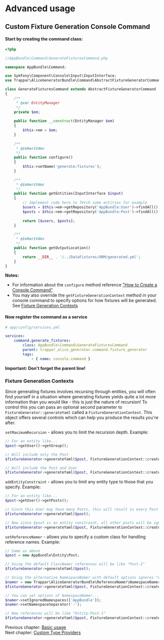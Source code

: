 # Advanced usage

## Custom Fixture Generation Console Command

#### Start by creating the command class:

```php
<?php

//AppBundle\Command\GenerateFixturesCommand.php

namespace AppBundle\Command;

use Symfony\Component\Console\Input\InputInterface;
use Trappar\AliceGeneratorBundle\Command\AbstractFixtureGeneratorCommand;

class GenerateFixturesCommand extends AbstractFixtureGeneratorCommand
{
    /**
     * @var EntityManager
     */
    private $em;
    
    public function __construct(EntityManager $em)
    {
        $this->em = $em;
    }
    
    /**
     * @inheritdoc
     */
    public function configure()
    {
        $this->setName('generate:fixtures');
    }

    /**
     * @inheritdoc
     */
    public function getEntities(InputInterface $input)
    {
        // Implement code here to fetch some entities for example
        $users = $this->em->getRepository('AppBundle:User')->findAll()
        $posts = $this->em->getRepository('AppBundle:Post')->findAll()
        
        return [$users, $posts];
    }

    /**
     * @inheritdoc
     */
    public function getOutputLocation()
    {
        return __DIR__ . '/../DataFixtures/ORM/generated.yml';
    }
}
```

**Notes:**

* For information about the `configure` method reference ["How to Create a Console Command"](http://symfony.com/doc/current/cookbook/console/console_command.html)
* You may also override the `getFixtureGenerationContext` method in your console command to specify options for how
fixtures will be generated. See [Fixture Generation Contexts](#setting-options-for-fixture-generation)

#### Now register the command as a service
 
```yaml
# app/config/services.yml

services:
    command.generate_fixtures:
        class: AppBundle\Command\GenerateFixturesCommand
        parent: trappar_alice_generator.command.fixture_generator
        tags: 
            - { name: console.command }
```

**Important: Don't forget the parent line!**

### Fixture Generation Contexts

Since generating fixtures involves recursing through entities, you will often find yourself in a situation where generating
fixtures yields quite a lot more information than you would like - this is just the nature of recursion! To control this
you can pass an optional second parameter to `FixtureGenerator::generateYaml` called a `FixtureGenerationContext`. This object
offers several controls which can help you produce the results you're after.

`setMaximumRecursion` - allows you to limit the recursion depth. Example:

```php
// For an entity like...
$post->getUser()->getGroup();

// Will include only the Post
$fixtureGenerator->generateYaml($post, FixtureGenerationContext::create()->setMaximumRecursion(0));

// Will include the Post and User
$fixtureGenerator->generateYaml($post, FixtureGenerationContext::create()->setMaximumRecursion(1));
```

`addEntityConstraint` - allows you to limit any entity type to those that you specify. Example:

```php
// For an entity like...
$post->getUser()->getPosts();

// Since this User may have many Posts, this will result in every Post the User is related to being included in the generated fixtures.
$fixtureGenerator->generateYaml($post);

// Now since $post is an entity constraint, all other posts will be ignored.
$fixtureGenerator->generateYaml($post, FixtureGenerationContext::create()->addEntityConstraint($post));
```

`setReferenceNamer` - allows you to specify a custom class for handling reference names. Example:

```php
// Same as above
$post = new AppBundle\Entity\Post;

// Using the default ClassNamer references will be like "Post-1" 
$fixtureGenerator->generateYaml($post);

// Using the alternative NamespaceNamer with default options ignores "AppBundle" and "Entity", so references will still be like "Post-1"
$namer = new Trappar\AliceGeneratorBundle\ReferenceNamer\NamespaceNamer();
$fixtureGenerator->generateYaml($post, FixtureGenerationContext::create()->setReferenceNamer($namer));

// You can set options of NamespaceNamer...
$namer->setIgnoredNamespaces(['AppBundle']);
$namer->setNamespaceSeparator('-');

// Now references will be like "Entity-Post-1"
$fixtureGenerator->generateYaml($post, FixtureGenerationContext::create()->setReferenceNamer($namer));
```

Previous chapter: [Basic usage](../../../README.md#basic-usage)<br />
Next chapter: [Custom Type Providers](type-providers.md)